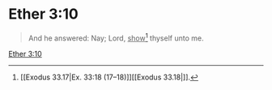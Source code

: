 # Ether 3:10

> And he answered: Nay; Lord, <u>show</u>[^a] thyself unto me.

[Ether 3:10](https://www.churchofjesuschrist.org/study/scriptures/bofm/ether/3?lang=eng&id=p10#p10)


[^a]: [[Exodus 33.17|Ex. 33:18 (17–18)]][[Exodus 33.18|]].  
